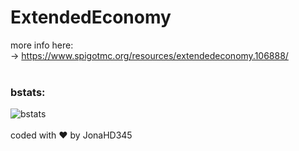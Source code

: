 # ExtendedEconomy <br>
more info here:<br>
-> https://www.spigotmc.org/resources/extendedeconomy.106888/ <br><br>
### bstats:
![bstats](https://bstats.org/signatures/bukkit/ExtendedEconomy.svg) <br><br>
coded with ❤️ by JonaHD345

